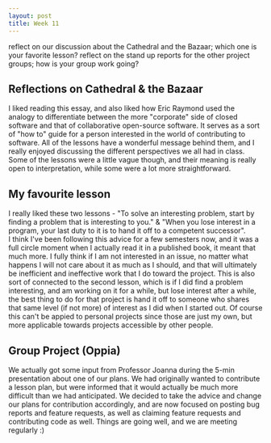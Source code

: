 ```yaml
---
layout: post
title: Week 11
---
```


reflect on our discussion about the Cathedral and the Bazaar; which one is your favorite lesson?
reflect on the stand up reports for the other project groups; how is your group work going?

## Reflections on Cathedral & the Bazaar
 <!--more-->
I liked reading this essay, and also liked how Eric Raymond used the analogy to differentiate between the more "corporate" side of closed software and that of collaborative open-source software. It serves as a sort of "how to" guide for a person interested in the world of contributing to software. All of the lessons have a wonderful message behind them, and I really enjoyed discussing the different perspectives we all had in class. Some of the lessons were a little vague though, and their meaning is really open to interpretation, while some were a lot more straightforward. 

## My favourite lesson
I really liked these two lessons - "To solve an interesting problem, start by finding a problem that is interesting to you." & "When you lose interest in a program, your last duty to it is to hand it off to a competent successor".  
I think I've been following this advice for a few semesters now, and it was a full circle moment when I actually read it in a published book, it meant that much more. 
I fully think if I am not interested in an issue, no matter what happens I will not care about it as much as I should, and that will ultimately be inefficient and ineffective work that I do toward the project. This is also sort of connected to the second lesson, which is if I did find a problem interesting, and am working on it for a while, but lose interest after a while, the best thing to do for that project is hand it off to someone who shares that same level (if not more) of interest as I did when I started out. Of course this can't be appied to personal projects since those are just my own, but more applicable towards projects accessible by other people.

## Group Project (Oppia)
We actually got some input from Professor Joanna during the 5-min presentation about one of our plans. We had originally wanted to contribute a lesson plan, but were informed that it would actually be much more difficult than we had anticipated. We decided to take the advice and change our plans for contribution accordingly, and are now focused on posting bug reports and feature requests, as well as claiming feature requests and contributing code as well. Things are going well, and we are meeting regularly :)

